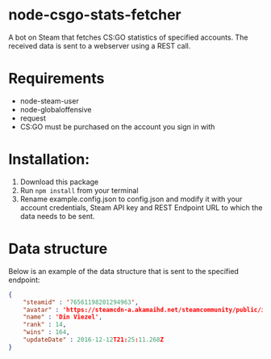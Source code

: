 # node-csgo-stats-fetcher
A bot on Steam that fetches CS:GO statistics of specified accounts.
The received data is sent to a webserver using a REST call.

# Requirements
* node-steam-user
* node-globaloffensive
* request
* CS:GO must be purchased on the account you sign in with

# Installation:
1. Download this package
2. Run `npm install` from your terminal
3. Rename example.config.json to config.json and modify it with your account credentials, Steam API key and REST Endpoint URL to which the data needs to be sent.

# Data structure
Below is an example of the data structure that is sent to the specified endpoint:
```json
{ 
    "steamid" : '76561198201294963',
    "avatar" : 'https://steamcdn-a.akamaihd.net/steamcommunity/public/images/avatar/fe/fef49e7fa7e1997310d705b2a6158ff8dc1cdfeb_full.jpg',
    "name" : 'Din Viezel',
    "rank" : 14,
    "wins" : 164,
    "updateDate" : 2016-12-12T21:25:11.268Z 
}
```
